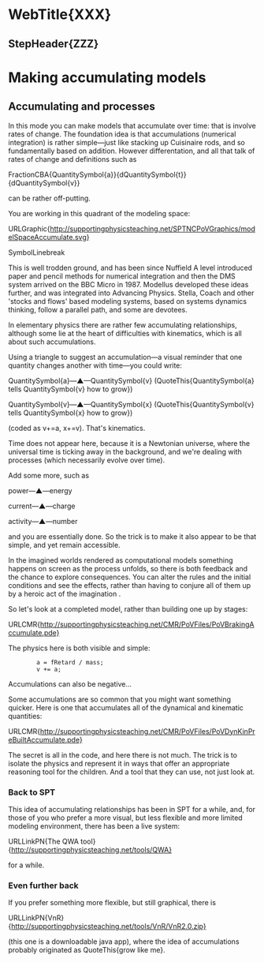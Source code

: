 # WebTitle{XXX}

## StepHeader{ZZZ}

# Making accumulating models

## Accumulating and processes

In this mode you can make models that accumulate over time: that is involve rates of change. The foundation idea is that accumulations (numerical integration) is rather simple—just like stacking up Cuisinaire rods, and so fundamentally based on addition. However differentation, and all that talk of rates of change and definitions such as

FractionCBA{QuantitySymbol{a}}{dQuantitySymbol{t}}{dQuantitySymbol{v}}

can be rather off-putting.

You are working in this quadrant of the modeling space:

URLGraphic{http://supportingphysicsteaching.net/SPTNCPoVGraphics/modelSpaceAccumulate.svg}

SymbolLinebreak

This is well trodden ground, and has been since Nuffield A level introduced paper and pencil methods for numerical integration and then the DMS system arrived on the BBC Micro in 1987. Modellus developed these ideas further, and was integrated into Advancing Physics. Stella, Coach and other 'stocks and flows' based modeling systems, based on systems dynamics thinking, follow a parallel path, and some are devotees.

In elementary physics there are rather few accumulating relationships, although some lie at the heart of difficulties with kinematics, which is all about such accumulations.

Using a triangle to suggest an accumulation—a visual reminder that one quantity changes another with time—you could write:

QuantitySymbol{a}—▲—QuantitySymbol{v} (QuoteThis{QuantitySymbol{a} tells QuantitySymbol{v} how to grow})

QuantitySymbol{v}—▲—QuantitySymbol{x} (QuoteThis{QuantitySymbol{v} tells QuantitySymbol{x} how to grow})

(coded as v+=a, x+=v). That's kinematics.

Time does not appear here, because it is a Newtonian universe, where the universal time is ticking away in the background, and we're dealing with processes (which necessarily evolve over time).

Add some more, such as

power—▲—energy

current—▲—charge

activity—▲—number

and you are essentially done. So the trick is to make it also appear to be that simple, and yet remain accessible.

In the imagined worlds rendered as computational models something happens on screen as the process unfolds, so there is both feedback and the chance to explore consequences. You can alter the rules and the initial conditions and see the effects, rather than having to conjure all of them up by a heroic act of the imagination .

So let's look at a completed model, rather than building one up by stages:

URLCMR{http://supportingphysicsteaching.net/CMR/PoVFiles/PoVBrakingAccumulate.pde}

The physics here is both visible and simple:

    		a = fRetard / mass;
    		v += a;

Accumulations can also be negative...

Some accumulations are so common that you might want something quicker. Here is one that accumulates all of the dynamical and kinematic quantities:

URLCMR{http://supportingphysicsteaching.net/CMR/PoVFiles/PoVDynKinPreBuiltAccumulate.pde}

The secret is all in the code, and here there is not much. The trick is to isolate the physics and represent it in ways that offer an appropriate reasoning tool for the children. And a tool that they can use, not just look at.

### Back to SPT

This idea of accumulating relationships has been in SPT for a while, and, for those of you who prefer a more visual, but less flexible and more limited modeling environment, there has been a live system:

URLLinkPN{The QWA tool}{http://supportingphysicsteaching.net/tools/QWA}

for a while.

### Even further back

If you prefer something more flexible, but still graphical, there is

URLLinkPN{VnR}{http://supportingphysicsteaching.net/tools/VnR/VnR2.0.zip}

(this one is a downloadable java app), where the idea of accumulations probably originated as QuoteThis{grow like me}.
